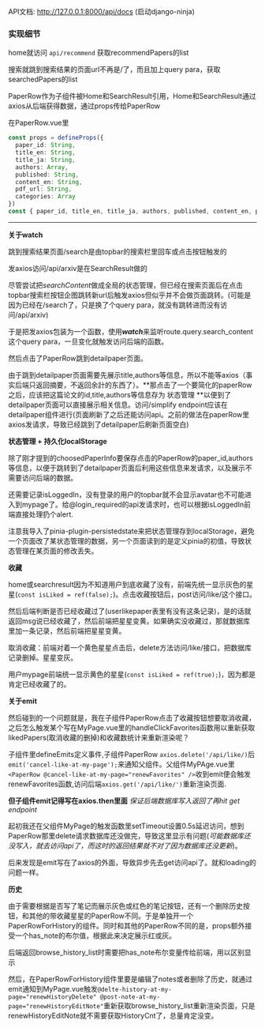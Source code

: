 API文档: http://127.0.0.1:8000/api/docs
(启动django-ninja)





### 实现细节

home就访问 `api/recommend` 获取recommendPapers的list

搜索就跳到搜索结果的页面url不再是/了，而且加上query para，获取searchedPapers的list


PaperRow作为子组件被Home和SearchResult引用，Home和SearchResult通过axios从后端获得数据，通过props传给PaperRow

在PaperRow.vue里

```ts
const props = defineProps({
  paper_id: String,
  title_en: String,
  title_ja: String,
  authors: Array,
  published: String,
  content_en: String,
  pdf_url: String,
  categories: Array
})
const { paper_id, title_en, title_ja, authors, published, content_en, pdf_url, categories } = toRefs(props);
```

---

**关于watch**

跳到搜索结果页面/search是由topbar的搜索栏里回车或点击按钮触发的

发axios访问/api/arxiv是在SearchResult做的

尽管尝试把*searchContent*做成全局的状态管理，但已经在搜索页面后在点击topbar搜索栏按钮企图跳转新url后触发axios但似乎并不会做页面跳转。(可能是因为已经在/search了，只是换了个query para，就没有跳转进而没有访问/api/arxiv)

于是把发axios包装为一个函数，使用***watch***来监听route.query.search_content这个query para，一旦变化就触发访问后端的函数。





然后点击了PaperRow跳到detailpaper页面。

由于跳到detailpaper页面需要先展示title,authors等信息，所以不能等axios（事实后端只返回摘要，不返回余計的东西了）。**那点击了一个要简化的paperRow之后，应该把这篇论文的id,title,authors等信息存为 状态管理 **以便到了detailpaper页面可以直接展示相关信息。访问/simplify endpoint应该在detailpaper组件进行(页面刷新了之后还能访问api。之前的做法在paperRow里axios发请求，导致已经跳到了detailpaper后刷新页面空白)





**状态管理 + 持久化localStorage**

除了刚才提到的choosedPaperInfo要保存点击的PaperRow的paper_id,authors等信息，以便于跳转到了detailpaper页面后利用这些信息来发请求，以及展示不需要访问后端的数据。

还需要记录isLoggedIn，没有登录的用户的topbar就不会显示avatar也不可能进入到mypage了。给@login_required的api发请求时，也可以根据isLoggedIn前端直接处理扔个alert.



注意我导入了pinia-plugin-persistedstate来把状态管理存到localStorage，避免一个页面改了某状态管理的数据，另一个页面读到的是定义pinia的初值，导致状态管理在某页面的修改丢失。





**收藏**

home或searchresult因为不知道用户到底收藏了没有，前端先统一显示灰色的星星(`const isLiked = ref(false);`)。点击收藏按钮后，post访问/like/这个接口。

然后后端判断是否已经收藏过了(userlikepaper表里有没有这条记录)，是的话就返回msg说已经收藏了，然后前端把星星变黄。如果确实没收藏过，那就数据库里加一条记录，然后前端把星星变黄。

取消收藏：前端对着一个黄色星星点击后，delete方法访问/like/接口，把数据库记录删掉。星星变灰。

用户mypage前端统一显示黄色的星星(`const isLiked = ref(true);`)，因为都是肯定已经收藏了的。



**关于emit**

然后碰到的一个问题就是，我在子组件PaperRow点击了收藏按钮想要取消收藏，之后怎么触发某个写在MyPage.vue里的handleClickFavorites函数用以重新获取likedPapers(取消收藏的删掉)和收藏数统计来重新渲染呢？

子组件里defineEmits定义事件,子组件PaperRow `axios.delete('/api/like/)`后`emit('cancel-like-at-my-page');`来通知父组件。父组件MyPAge.vue里`<PaperRow @cancel-like-at-my-page="renewFavorites" />`收到emit便会触发renewFavorites函数,访问后端`axios.get('/api/like/')`重新渲染页面.

**但子组件emit记得写在axios.then里面** *保证后端数据库写入返回了再hit get endpoint*

起初我还在父组件MyPage的触发函数里setTimeout设置0.5s延迟访问，想到PaperRow那里delete请求数据库还没做完，导致这里显示有问题(*可能数据库还没写入，就去访问api了，而这时的返回结果就不对了因为数据库还没更新*)。

后来发现是emit写在了axios的外面，导致异步先去get访问api了。就和loading的问题一样。



**历史**

由于需要根据是否写了笔记而展示灰色或红色的笔记按钮，还有一个删除历史按钮，和其他的带收藏星星的PaperRow不同。于是单独开一个PaperRowForHistory的组件。同时和其他的PaperRow不同的是，props额外接受一个has_note的布尔值，根据此来决定展示红或灰。

后端返回browse_history_list时需要把has_note布尔变量传给前端，用以区别显示

然后，在PaperRowForHistory组件里要是编辑了notes或者删除了历史，就通过emit通知到MyPage.vue触发`@delte-history-at-my-page="renewHistoryDelete" @post-note-at-my-page="renewHistoryEditNote"`重新获取browse_history_list重新渲染页面，只是renewHistoryEditNote就不需要获取HistoryCnt了，总量肯定没变。

